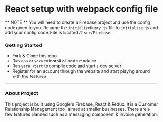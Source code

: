 # React setup with webpack config file

** NOTE **
You will need to create a Firebase project and use the config code given to you. Rename the `initializeDummy.js` file to `initialize.js` and add your config code. File is located at `scr/Firebase`.

### Getting Started

* Fork & Clone this repo
* Run `npm` or `yarn` to install all node modules.
* Run `yarn start` to compile code and start a dev server
* Register for an account through the website and start playing around with the features

* * *

### About Project

This project is built using Google's Firebase, React & Redux. It is a Customer Relationship Management tool, aimed at smaller businesses. There are a few features planned such as a messaging component & invoice generation.
